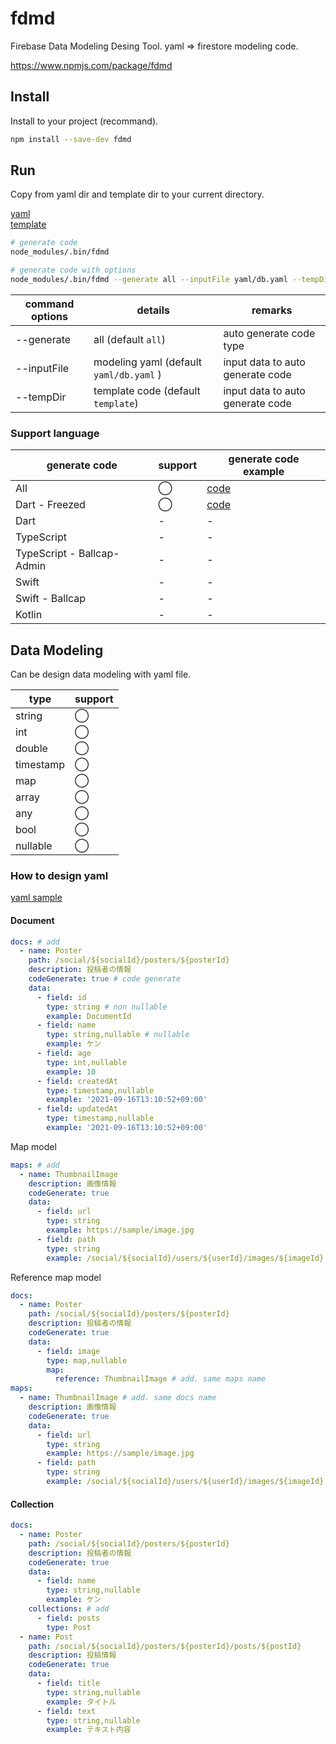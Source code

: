 # fdmd

Firebase Data Modeling Desing Tool. yaml => firestore modeling code.

https://www.npmjs.com/package/fdmd

## Install

Install to your project (recommand).

```sh
npm install --save-dev fdmd
```

## Run

Copy from yaml dir and template dir to your current directory.

[yaml](./yaml/)<br>
[template](./template/)

```sh
# generate code
node_modules/.bin/fdmd

# generate code with options
node_modules/.bin/fdmd --generate all --inputFile yaml/db.yaml --tempDir template
```

| command options | details                                 | remarks                          |
| --------------- | --------------------------------------- | -------------------------------- |
| --generate      | all (default `all`)                     | auto generate code type          |
| --inputFile     | modeling yaml (default `yaml/db.yaml` ) | input data to auto generate code |
| --tempDir       | template code (default `template`)      | input data to auto generate code |

### Support language

| generate code              | support | generate code example                       |
| -------------------------- | ------- | ------------------------------------------- |
| All                        | ◯       | [code](./example/fdmd_output/)              |
| Dart - Freezed             | ◯       | [code](./example/fdmd_output/dart_freezed/) |
| Dart                       | -       | -                                           |
| TypeScript                 | -       | -                                           |
| TypeScript - Ballcap-Admin | -       | -                                           |
| Swift                      | -       | -                                           |
| Swift - Ballcap            | -       | -                                           |
| Kotlin                     | -       | -                                           |

## Data Modeling

Can be design data modeling with yaml file.

| type      | support |
| --------- | ------- |
| string    | ◯       |
| int       | ◯       |
| double    | ◯       |
| timestamp | ◯       |
| map       | ◯       |
| array     | ◯       |
| any       | ◯       |
| bool      | ◯       |
| nullable  | ◯       |

### How to design yaml

[yaml sample](./yaml/db.yaml)

#### Document

```yaml
docs: # add
  - name: Poster
    path: /social/${socialId}/posters/${posterId}
    description: 投稿者の情報
    codeGenerate: true # code generate
    data:
      - field: id
        type: string # non nullable
        example: DocumentId
      - field: name
        type: string,nullable # nullable
        example: ケン
      - field: age
        type: int,nullable
        example: 10
      - field: createdAt
        type: timestamp,nullable
        example: '2021-09-16T13:10:52+09:00'
      - field: updatedAt
        type: timestamp,nullable
        example: '2021-09-16T13:10:52+09:00'
```

Map model

```yaml
maps: # add
  - name: ThumbnailImage
    description: 画像情報
    codeGenerate: true
    data:
      - field: url
        type: string
        example: https://sample/image.jpg
      - field: path
        type: string
        example: /social/${socialId}/users/${userId}/images/${imageId}
```

Reference map model

```yaml
docs:
  - name: Poster
    path: /social/${socialId}/posters/${posterId}
    description: 投稿者の情報
    codeGenerate: true
    data:
      - field: image
        type: map,nullable
        map:
          reference: ThumbnailImage # add. same maps name
maps:
  - name: ThumbnailImage # add. same docs name
    description: 画像情報
    codeGenerate: true
    data:
      - field: url
        type: string
        example: https://sample/image.jpg
      - field: path
        type: string
        example: /social/${socialId}/users/${userId}/images/${imageId}
```

#### Collection

```yaml
docs:
  - name: Poster
    path: /social/${socialId}/posters/${posterId}
    description: 投稿者の情報
    codeGenerate: true
    data:
      - field: name
        type: string,nullable
        example: ケン
    collections: # add
      - field: posts
        type: Post
  - name: Post
    path: /social/${socialId}/posters/${posterId}/posts/${postId}
    description: 投稿情報
    codeGenerate: true
    data:
      - field: title
        type: string,nullable
        example: タイトル
      - field: text
        type: string,nullable
        example: テキスト内容
```
